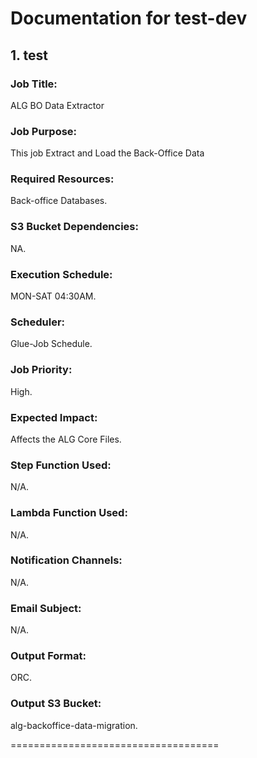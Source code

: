 # Documentation for test-dev



## 1. test
### Job Title:
ALG BO Data Extractor

### Job Purpose:
This job Extract and Load the Back-Office Data

### Required Resources:
Back-office Databases.

### S3 Bucket Dependencies:
NA.

### Execution Schedule:
MON-SAT 04:30AM.

### Scheduler:
Glue-Job Schedule.

### Job Priority:
High.

### Expected Impact:
Affects the ALG Core Files.

### Step Function Used:
N/A.

### Lambda Function Used:
N/A.

### Notification Channels:
N/A.

### Email Subject:
N/A.

### Output Format:
ORC.

### Output S3 Bucket:
alg-backoffice-data-migration.

====================================




